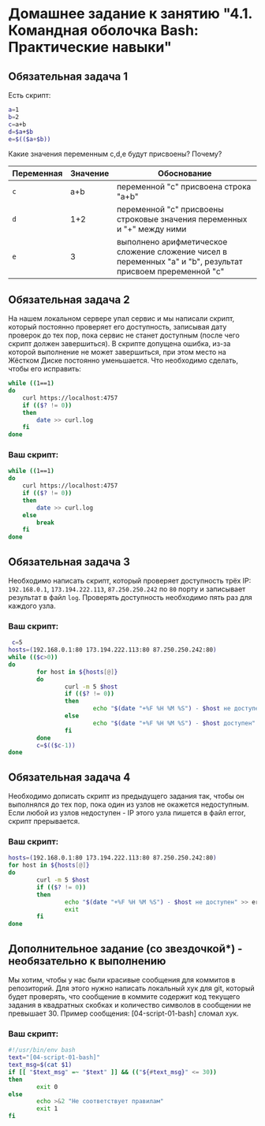 # Домашнее задание к занятию "4.1. Командная оболочка Bash: Практические навыки"

## Обязательная задача 1

Есть скрипт:
```bash
a=1
b=2
c=a+b
d=$a+$b
e=$(($a+$b))
```

Какие значения переменным c,d,e будут присвоены? Почему?

| Переменная  | Значение | Обоснование |
| ------------- | ------------- | ------------- |
| `c`  | a+b  | переменной "c" присвоена строка "a+b" |
| `d`  | 1+2  | переменной "c" присвоены строковые значения переменных и "+" между ними |
| `e`  | 3  | выполнено арифметическое сложение сложение чисел в переменных "a" и "b", результат присвоем преременной "c"|


## Обязательная задача 2
На нашем локальном сервере упал сервис и мы написали скрипт, который постоянно проверяет его доступность, записывая дату проверок до тех пор, пока сервис не станет доступным (после чего скрипт должен завершиться). В скрипте допущена ошибка, из-за которой выполнение не может завершиться, при этом место на Жёстком Диске постоянно уменьшается. Что необходимо сделать, чтобы его исправить:
```bash
while ((1==1)
do
	curl https://localhost:4757
	if (($? != 0))
	then
		date >> curl.log
	fi
done
```

### Ваш скрипт:
```bash
while ((1==1)
do
	curl https://localhost:4757
	if (($? != 0))
	then
		date >> curl.log
	else
		break
	fi
done
```

## Обязательная задача 3
Необходимо написать скрипт, который проверяет доступность трёх IP: `192.168.0.1`, `173.194.222.113`, `87.250.250.242` по `80` порту и записывает результат в файл `log`. Проверять доступность необходимо пять раз для каждого узла.

### Ваш скрипт:
```bash
 c=5
hosts=(192.168.0.1:80 173.194.222.113:80 87.250.250.242:80)
while (($c>0))
do
        for host in ${hosts[@]}
        do
                curl -m 5 $host
                if (($? != 0))
                then
                        echo "$(date "+%F %H %M %S") - $host не доступен" >> curl4.log
                else
                        echo "$(date "+%F %H %M %S") - $host доступен" >> curl4.log
                fi
        done
        c=$(($c-1))
done    
```

## Обязательная задача 4
Необходимо дописать скрипт из предыдущего задания так, чтобы он выполнялся до тех пор, пока один из узлов не окажется недоступным. Если любой из узлов недоступен - IP этого узла пишется в файл error, скрипт прерывается.

### Ваш скрипт:
```bash
hosts=(192.168.0.1:80 173.194.222.113:80 87.250.250.242:80)
for host in ${hosts[@]}
do
        curl -m 5 $host
        if (($? != 0))
        then
                echo "$(date "+%F %H %M %S") - $host не доступен" >> error.log
                exit
        fi
done
```

## Дополнительное задание (со звездочкой*) - необязательно к выполнению

Мы хотим, чтобы у нас были красивые сообщения для коммитов в репозиторий. Для этого нужно написать локальный хук для git, который будет проверять, что сообщение в коммите содержит код текущего задания в квадратных скобках и количество символов в сообщении не превышает 30. Пример сообщения: \[04-script-01-bash\] сломал хук.

### Ваш скрипт:
```bash
#!/usr/bin/env bash
text="[04-script-01-bash]"
text_msg=$(cat $1)
if [[ "$text_msg" =~ "$text" ]] && (("${#text_msg}" <= 30))
then
        exit 0
else
        echo >&2 "Не соответствует правилам"
        exit 1
fi
```
